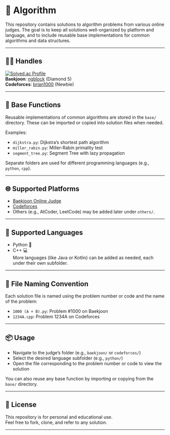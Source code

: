 # 🧠 Algorithm

This repository contains solutions to algorithm problems from various online judges. The goal is to keep all solutions well-organized by platform and language, and to include reusable base implementations for common algorithms and data structures.

---

## 🙋‍♂️ Handles

[![Solved.ac Profile](http://mazassumnida.wtf/api/v2/generate_badge?boj=ngblock)](https://solved.ac/ngblock/)  
**Baekjoon**: [ngblock](https://icpc.me/ngblock) (Diamond 5)  
**Codeforces**: [brian1000](https://codeforces.com/profile/brian1000) (Newbie)  

---

## 🔧 Base Functions

Reusable implementations of common algorithms are stored in the `base/` directory. These can be imported or copied into solution files when needed.

Examples:
- `dijkstra.py`: Dijkstra’s shortest path algorithm
- `miller_rabin.py`: Miller-Rabin primality test
- `segment_tree.py`: Segment Tree with lazy propagation

Separate folders are used for different programming languages (e.g., `python`, `cpp`).

---

## 🌐 Supported Platforms

- [Baekjoon Online Judge](https://www.acmicpc.net/)
- [Codeforces](https://codeforces.com/)
- Others (e.g., AtCoder, LeetCode) may be added later under `others/`.

---

## 💬 Supported Languages

- Python 🐍
- C++ 💻  
More languages (like Java or Kotlin) can be added as needed, each under their own subfolder.

---

## 📌 File Naming Convention

Each solution file is named using the problem number or code and the name of the problem:

- `1000 (A + B).py`: Problem #1000 on Baekjoon
- `1234A.cpp`: Problem 1234A on Codeforces

---

## 📦 Usage

- Navigate to the judge’s folder (e.g., `baekjoon/` or `codeforces/`)
- Select the desired language subfolder (e.g., `python/`)
- Open the file corresponding to the problem number or code to view the solution

You can also reuse any base function by importing or copying from the `base/` directory.

---

## 🧾 License

This repository is for personal and educational use.  
Feel free to fork, clone, and refer to any solution.

---
